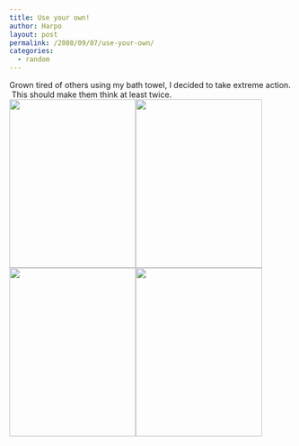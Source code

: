 ```yaml
---
title: Use your own!
author: Harpo
layout: post
permalink: /2008/09/07/use-your-own/
categories:
  - random
---
```

Grown tired of others using my bath towel, I decided to take extreme action.  This should make them think at least twice.  
[<img class="alignnone size-full wp-image-364" src="http://harpojaeger.github.io/media/wp-content/uploads/2008/09/p-640-480-4da8e6b4-4ae8-49dc-b459-98fd8eca9b52.jpeg" alt="" width="225" height="300" />][1][<img class="alignnone size-full wp-image-364" src="http://harpojaeger.github.io/media/wp-content/uploads/2008/09/p-640-480-d8ba8327-b69e-4908-9202-43d21d528faf.jpeg" alt="" width="225" height="300" />][2][<img class="alignnone size-full wp-image-364" src="http://harpojaeger.github.io/media/wp-content/uploads/2008/09/p-640-480-32252441-7eb9-4c78-83a9-295038f361d6.jpeg" alt="" width="225" height="300" />][3][<img class="alignnone size-full wp-image-364" src="http://harpojaeger.github.io/media/wp-content/uploads/2008/09/p-640-480-fdb7774d-41b7-4651-a0b7-10c3ea281ff5.jpeg" alt="" width="225" height="300" />][4]

 [1]: http://harpojaeger.github.io/media/wp-content/uploads/2008/09/p-640-480-4da8e6b4-4ae8-49dc-b459-98fd8eca9b52.jpeg
 [2]: http://harpojaeger.github.io/media/wp-content/uploads/2008/09/p-640-480-d8ba8327-b69e-4908-9202-43d21d528faf.jpeg
 [3]: http://harpojaeger.github.io/media/wp-content/uploads/2008/09/p-640-480-32252441-7eb9-4c78-83a9-295038f361d6.jpeg
 [4]: http://harpojaeger.github.io/media/wp-content/uploads/2008/09/p-640-480-fdb7774d-41b7-4651-a0b7-10c3ea281ff5.jpeg